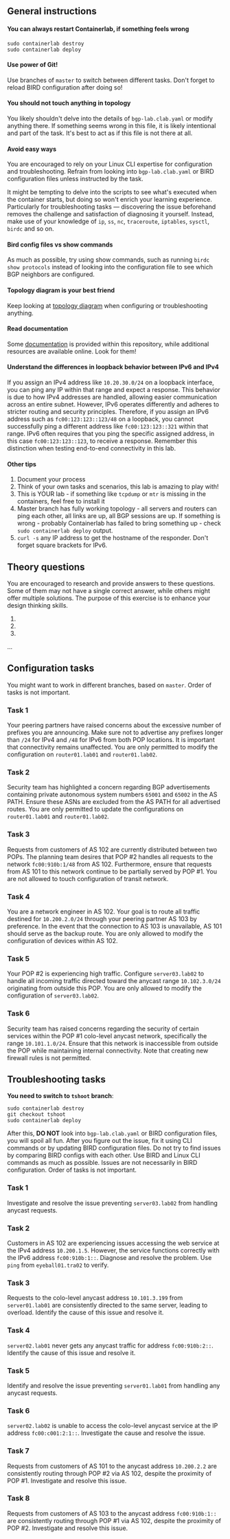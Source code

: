 ## General instructions

#### You can always restart Containerlab, if something feels wrong

```
sudo containerlab destroy
sudo containerlab deploy
```

#### Use power of Git!

Use branches of `master` to switch between different tasks. Don't forget to reload BIRD configuration after doing so!

#### You should not touch anything in topology

You likely shouldn't delve into the details of `bgp-lab.clab.yaml` or modify anything there. If something seems wrong in this file, it is likely intentional and part of the task. It's best to act as if this file is not there at all.

#### Avoid easy ways

You are encouraged to rely on your Linux CLI expertise for configuration and troubleshooting. Refrain from looking into `bgp-lab.clab.yaml` or BIRD configuration files unless instructed by the task.

It might be tempting to delve into the scripts to see what's executed when the container starts, but doing so won't enrich your learning experience. Particularly for troubleshooting tasks — discovering the issue beforehand removes the challenge and satisfaction of diagnosing it yourself. Instead, make use of your knowledge of `ip`, `ss`, `nc`, `traceroute`, `iptables`, `sysctl`, `birdc` and so on.

#### Bird config files vs show commands

As much as possible, try using show commands, such as running `birdc show protocols` instead of looking into the configuration file to see which BGP neighbors are configured.

#### Topology diagram is your best friend

Keep looking at [topology diagram](topology.pdf) when configuring or troubleshooting anything.

#### Read documentation

Some [documentation](DOCS.md) is provided within this repository, while additional resources are available online. Look for them!

#### Understand the differences in loopback behavior between IPv6 and IPv4

If you assign an IPv4 address like `10.20.30.0/24` on a loopback interface, you can ping any IP within that range and expect a response. This behavior is due to how IPv4 addresses are handled, allowing easier communication across an entire subnet. However, IPv6 operates differently and adheres to stricter routing and security principles. Therefore, if you assign an IPv6 address such as `fc00:123:123::123/48` on a loopback, you cannot successfully ping a different address like `fc00:123:123::321` within that range. IPv6 often requires that you ping the specific assigned address, in this case `fc00:123:123::123`, to receive a response. Remember this distinction when testing end-to-end connectivity in this lab.

#### Other tips

1. Document your process
2. Think of your own tasks and scenarios, this lab is amazing to play with!
3. This is YOUR lab - if something like `tcpdump` or `mtr` is missing in the containers, feel free to install it
4. Master branch has fully working topology - all servers and routers can ping each other, all links are up, all BGP sessions are up. If something is wrong - probably Containerlab has failed to bring something up - check `sudo containerlab deploy` output.
5. `curl -s` any IP address to get the hostname of the responder. Don't forget square brackets for IPv6.

## Theory questions

You are encouraged to research and provide answers to these questions. Some of them may not have a single correct answer, while others might offer multiple solutions. The purpose of this exercise is to enhance your design thinking skills.

1. <TBD>
2. <TBD>
3. <TBD>
...

## Configuration tasks

You might want to work in different branches, based on `master`. Order of tasks is not important.

### Task 1

Your peering partners have raised concerns about the excessive number of prefixes you are announcing. Make sure not to advertise any prefixes longer than `/24` for IPv4 and `/48` for IPv6 from both POP locations. It is important that connectivity remains unaffected. You are only permitted to modify the configuration on `router01.lab01` and `router01.lab02`.

### Task 2

Security team has highlighted a concern regarding BGP advertisements containing private autonomous system numbers `65001` and `65002` in the AS PATH. Ensure these ASNs are excluded from the AS PATH for all advertised routes. You are only permitted to update the configurations on `router01.lab01` and `router01.lab02`.

### Task 3

Requests from customers of AS 102 are currently distributed between two POPs. The planning team desires that POP #2 handles all requests to the network `fc00:910b:1/48` from AS 102. Furthermore, ensure that requests from AS 101 to this network continue to be partially served by POP #1. You are not allowed to touch configuration of transit network.

### Task 4

You are a network engineer in AS 102. Your goal is to route all traffic destined for `10.200.2.0/24` through your peering partner AS 103 by preference. In the event that the connection to AS 103 is unavailable, AS 101 should serve as the backup route. You are only allowed to modify the configuration of devices within AS 102.

### Task 5

Your POP #2 is experiencing high traffic. Configure `server03.lab02` to handle all incoming traffic directed toward the anycast range `10.102.3.0/24` originating from outside this POP. You are only allowed to modify the configuration of `server03.lab02`.

### Task 6

Security team has raised concerns regarding the security of certain services within the POP #1 colo-level anycast network, specifically the range `10.101.1.0/24`. Ensure that this network is inaccessible from outside the POP while maintaining internal connectivity. Note that creating new firewall rules is not permitted.

## Troubleshooting tasks

**You need to switch to `tshoot` branch**:
```
sudo containerlab destroy
git checkout tshoot
sudo containerlab deploy
```

After this, **DO NOT** look into `bgp-lab.clab.yaml` or BIRD configuration files, you will spoil all fun. After you figure out the issue, fix it using CLI commands or by updating BIRD configuration files. Do not try to find issues by comparing BIRD configs with each other. Use BIRD and Linux CLI commands as much as possible. Issues are not necessarily in BIRD configuration. Order of tasks is not important.

### Task 1

Investigate and resolve the issue preventing `server03.lab02` from handling anycast requests.

### Task 2

Customers in AS 102 are experiencing issues accessing the web service at the IPv4 address `10.200.1.5`. However, the service functions correctly with the IPv6 address `fc00:910b:1::`. Diagnose and resolve the problem. Use `ping` from `eyeball01.tra02` to verify.

### Task 3

Requests to the colo-level anycast address `10.101.3.199` from `server01.lab01` are consistently directed to the same server, leading to overload. Identify the cause of this issue and resolve it.

### Task 4

`server02.lab01` never gets any anycast traffic for address `fc00:910b:2::`. Identify the cause of this issue and resolve it.

### Task 5

Identify and resolve the issue preventing `server01.lab01` from handling any anycast requests.

### Task 6

`server02.lab02` is unable to access the colo-level anycast service at the IP address `fc00:c001:2:1::`. Investigate the cause and resolve the issue.

### Task 7

Requests from customers of AS 101 to the anycast address `10.200.2.2` are consistently routing through POP #2 via AS 102, despite the proximity of POP #1. Investigate and resolve this issue.

### Task 8

Requests from customers of AS 103 to the anycast address `fc00:910b:1::` are consistently routing through POP #1 via AS 102, despite the proximity of POP #2. Investigate and resolve this issue.
